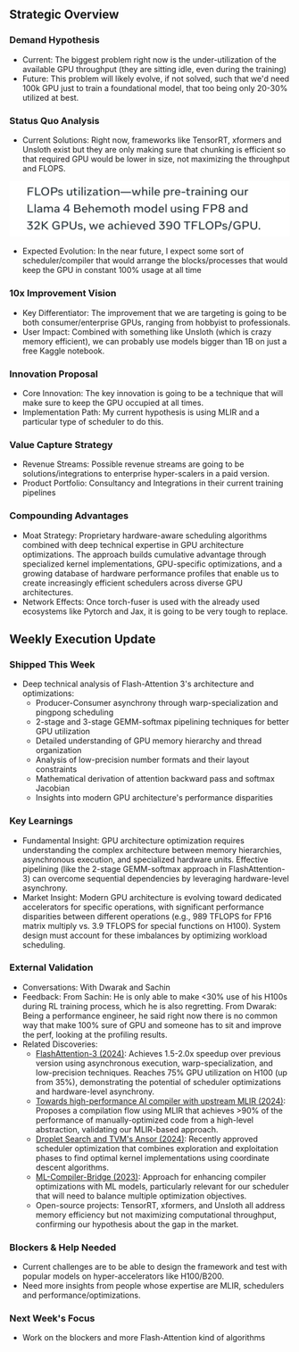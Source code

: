 ## Strategic Overview

### Demand Hypothesis
- Current: The biggest problem right now is the under-utilization of the available GPU throughput (they are sitting idle, even during the training)
- Future: This problem will likely evolve, if not solved, such that we'd need 100k GPU just to train a foundational model, that too being only 20-30% utilized at best.

### Status Quo Analysis
- Current Solutions: Right now, frameworks like TensorRT, xformers and Unsloth exist but they are only making sure that chunking is efficient so that required GPU would be lower in size, not maximizing the throughput and FLOPS.

![](assets/llama-4-throughput.jpeg)

- Expected Evolution: In the near future, I expect some sort of scheduler/compiler that would arrange the blocks/processes that would keep the GPU in constant 100% usage at all time

### 10x Improvement Vision
- Key Differentiator: The improvement that we are targeting is going to be both consumer/enterprise GPUs, ranging from hobbyist to professionals.
- User Impact: Combined with something like Unsloth (which is crazy memory efficient), we can probably use models bigger than 1B on just a free Kaggle notebook.

### Innovation Proposal
- Core Innovation: The key innovation is going to be a technique that will make sure to keep the GPU occupied at all times.
- Implementation Path: My current hypothesis is using MLIR and a particular type of scheduler to do this.

### Value Capture Strategy
- Revenue Streams: Possible revenue streams are going to be solutions/integrations to enterprise hyper-scalers in a paid version.
- Product Portfolio: Consultancy and Integrations in their current training pipelines

### Compounding Advantages
- Moat Strategy: Proprietary hardware-aware scheduling algorithms combined with deep technical expertise in GPU architecture optimizations. The approach builds cumulative advantage through specialized kernel implementations, GPU-specific optimizations, and a growing database of hardware performance profiles that enable us to create increasingly efficient schedulers across diverse GPU architectures.
- Network Effects: Once torch-fuser is used with the already used ecosystems like Pytorch and Jax, it is going to be very tough to replace.

## Weekly Execution Update

### Shipped This Week
- Deep technical analysis of Flash-Attention 3's architecture and optimizations:
  - Producer-Consumer asynchrony through warp-specialization and pingpong scheduling
  - 2-stage and 3-stage GEMM-softmax pipelining techniques for better GPU utilization
  - Detailed understanding of GPU memory hierarchy and thread organization
  - Analysis of low-precision number formats and their layout constraints
  - Mathematical derivation of attention backward pass and softmax Jacobian
  - Insights into modern GPU architecture's performance disparities

### Key Learnings
- Fundamental Insight: GPU architecture optimization requires understanding the complex architecture between memory hierarchies, asynchronous execution, and specialized hardware units. Effective pipelining (like the 2-stage GEMM-softmax approach in FlashAttention-3) can overcome sequential dependencies by leveraging hardware-level asynchrony.
- Market Insight: Modern GPU architecture is evolving toward dedicated accelerators for specific operations, with significant performance disparities between different operations (e.g., 989 TFLOPS for FP16 matrix multiply vs. 3.9 TFLOPS for special functions on H100). System design must account for these imbalances by optimizing workload scheduling.

### External Validation
- Conversations: With Dwarak and Sachin
- Feedback: From Sachin: He is only able to make <30% use of his H100s during RL training process, which he is also regretting. From Dwarak: Being a performance engineer, he said right now there is no common way that make 100% sure of GPU and someone has to sit and improve the perf, looking at the profiling results.
- Related Discoveries: 
  - [FlashAttention-3 (2024)](https://arxiv.org/abs/2407.08608): Achieves 1.5-2.0x speedup over previous version using asynchronous execution, warp-specialization, and low-precision techniques. Reaches 75% GPU utilization on H100 (up from 35%), demonstrating the potential of scheduler optimizations and hardware-level asynchrony.
  - [Towards high-performance AI compiler with upstream MLIR (2024)](https://arxiv.org/abs/2404.15204): Proposes a compilation flow using MLIR that achieves >90% of the performance of manually-optimized code from a high-level abstraction, validating our MLIR-based approach.
  - [Droplet Search and TVM's Ansor (2024)](https://arxiv.org/abs/2406.20037): Recently approved scheduler optimization that combines exploration and exploitation phases to find optimal kernel implementations using coordinate descent algorithms.
  - [ML-Compiler-Bridge (2023)](https://arxiv.org/abs/2311.10800): Approach for enhancing compiler optimizations with ML models, particularly relevant for our scheduler that will need to balance multiple optimization objectives.
  - Open-source projects: TensorRT, xformers, and Unsloth all address memory efficiency but not maximizing computational throughput, confirming our hypothesis about the gap in the market.

### Blockers & Help Needed
- Current challenges are to be able to design the framework and test with popular models on hyper-accelerators like H100/B200.
- Need more insights from people whose expertise are MLIR, schedulers and performance/optimizations.

### Next Week's Focus
- Work on the blockers and more Flash-Attention kind of algorithms